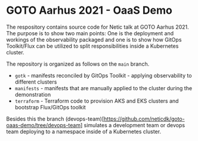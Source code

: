 # GOTO Aarhus 2021 - OaaS Demo

The respository contains source code for Netic talk at GOTO Aarhus 2021. The purpose is to show two
main points: One is the deployment and workings of the observability packaged and one is to show
how GitOps Toolkit/Flux can be utilized to split responsibilities inside a Kubernetes cluster.

The repository is organized as follows on the `main` branch.

- `gotk` - manifests reconciled by GitOps Toolkit - applying observability to different clusters
- `manifests` - manifests that are manually applied to the cluster during the demonstration
- `terraform` - Terraform code to provision AKS and EKS clusters and bootstrap Flux/GitOps toolkit

Besides this the branch (devops-team)[https://github.com/neticdk/goto-oaas-demo/tree/devops-team] simulates
a development team or devops team deploying to a namespace inside of a Kubernetes cluster.
